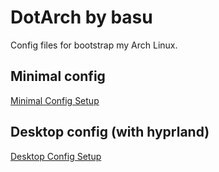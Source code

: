 # DotArch by basu

Config files for bootstrap my Arch Linux.

## Minimal config

[Minimal Config Setup](dotarch/README.md)

## Desktop config (with hyprland)

[Desktop Config Setup](dothypr/README.md)
